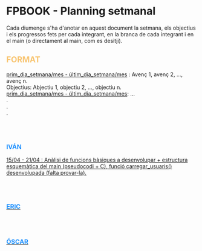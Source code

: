 # FPBOOK - Planning setmanal

Cada diumenge s'ha d'anotar en aquest document la setmana, els objectius i els progressos fets per cada integrant, en la branca de cada integrant i en el main (o directament al main, com es desitji).
<h2 style="color:#F8C471">FORMAT</h2>
<u>prim_dia_setmana/mes - últim_dia_setmana/mes</u> : Avenç 1, avenç 2, ..., avenç n.<br>Objectius: Abjectiu 1, objectiu 2, ..., objectiu n.<br>
<u>prim_dia_setmana/mes - últim_dia_setmana/mes</u>: ...<br>.<br>.<br>.


<br><br>
<h3 style="color:DodgerBlue"> IVÁN </h3> 
<p>
<!-- Progressos d'Iván -->
<u>15/04 - 21/04 : Anàlisi de funcions bàsiques a desenvolupar + estructura esquemàtica del main (pseudocodi + C), funció carregar_usuaris() desenvolupada (falta provar-la).


<!-- Fi dels progressos d'Iván -->
</p>
<br><br>
<h3 style="color:DodgerBlue"> ERIC </h3> 
<p>
<!-- Progressos d'ERIC -->



<!-- Fi dels progressos d'ERIC -->
</p>
<br><br>
<h3 style="color:DodgerBlue"> ÓSCAR </h3> 
<p>
<!-- Progressos d'ÓSCAR -->



<!-- Fi dels progressos d'Óscar -->
</p>



